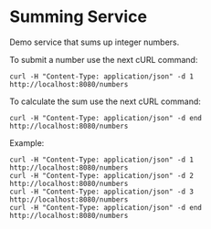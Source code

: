# Summing Service

Demo service that sums up integer numbers.

To submit a number use the next cURL command:
```shell
curl -H "Content-Type: application/json" -d 1 http://localhost:8080/numbers
```

To calculate the sum use the next cURL command:
```shell
curl -H "Content-Type: application/json" -d end http://localhost:8080/numbers
```

Example:
```shell
curl -H "Content-Type: application/json" -d 1 http://localhost:8080/numbers
curl -H "Content-Type: application/json" -d 2 http://localhost:8080/numbers
curl -H "Content-Type: application/json" -d 3 http://localhost:8080/numbers
curl -H "Content-Type: application/json" -d end http://localhost:8080/numbers
```